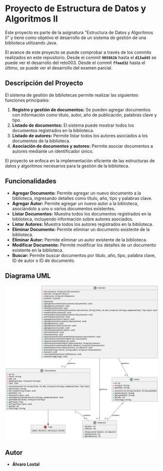 # Proyecto de Estructura de Datos y Algoritmos II

Este proyecto es parte de la asignatura "Estructura de Datos y Algoritmos II" y tiene como objetivo el desarrollo de un sistema de gestión de una biblioteca utilizando Java.

El avance de este proyecto se puede comprobar a través de los commits realizados en este repositorio.
Desde el commit **`905862b`** hasta el **`d13ad45`** se puede ver el desarrollo del reto003.
Desde el commit **`ffeed32`** hasta el último, se puede ver el desarrollo del examen parcial.

## Descripción del Proyecto

El sistema de gestión de bibliotecas permite realizar las siguientes funciones principales:

1. **Registro y gestión de documentos:** Se pueden agregar documentos con información como título, autor, año de publicación, palabras clave y tipo.
2. **Listado de documentos:** El sistema puede mostrar todos los documentos registrados en la biblioteca.
3. **Listado de autores:** Permite listar todos los autores asociados a los documentos de la biblioteca.
4. **Asociación de documentos y autores:** Permite asociar documentos a autores mediante un identificador único.

El proyecto se enfoca en la implementación eficiente de las estructuras de datos y algoritmos necesarios para la gestión de la biblioteca.

## Funcionalidades

- **Agregar Documento:** Permite agregar un nuevo documento a la biblioteca, ingresando detalles como título, año, tipo y palabras clave.
- **Agregar Autor:** Permite agregar un nuevo autor a la biblioteca, asociándolo a uno o varios documentos existentes.
- **Listar Documentos:** Muestra todos los documentos registrados en la biblioteca, incluyendo información sobre autores asociados.
- **Listar Autores:** Muestra todos los autores registrados en la biblioteca.
- **Eliminar Documento:** Permite eliminar un documento existente de la biblioteca.
- **Eliminar Autor:** Permite eliminar un autor existente de la biblioteca.
- **Modificar Documento:** Permite modificar los detalles de un documento existente en la biblioteca.
- **Buscar:** Permite buscar documentos por título, año, tipo, palabra clave, ID de autor o ID de documento.

## Diagrama UML

![Diagrama UML del proyecto](/img/puml.png)

## Autor
- **Álvaro Lostal**
